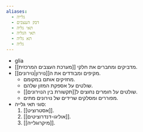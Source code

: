 ```yaml
---
aliases:
  - גלייה
  - דבק העצבים
  - תאי גליה
  - תאי הגליה
  - תא גליה
  - גליה
---
```

- glia
- מדביקים ומחברים את חלקי [[מערכת העצבים המרכזית]].
- מקיפים ומבודדים את ה[[נוירון|נוירונים]].
  - מחזיקים אותם במקומם.
  - שולטים על אספקת המזון שלהם.
  - שולטים על חומרים נחוצים ל[[תקשורת בין הנוירונים]].
  - מפוררים ומסלקים שרידים של נוירונים מתים.
- סוגי תאי גלייה:
  1. [[אסטרוציט]].
  2. [[אוליגו-דנדרוציטים]].
  3. [[מיקרוגלייה]].